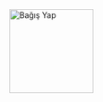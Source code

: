 <a href="https://www.paypal.com/donate/?hosted_button_id=ZRF37FBHRJEVE">
  <img src="https://swrt.org/wp-content/uploads/2020/04/paypal-donate-button.png" alt="Bağış Yap" width="150">
</a>

